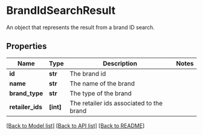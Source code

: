 # BrandIdSearchResult

An object that represents the result from a brand ID search.

## Properties
Name | Type | Description | Notes
------------ | ------------- | ------------- | -------------
**id** | **str** | The brand id | 
**name** | **str** | The name of the brand | 
**brand_type** | **str** | The type of the brand | 
**retailer_ids** | **[int]** | The retailer ids associated to the brand | 

[[Back to Model list]](../README.md#documentation-for-models) [[Back to API list]](../README.md#documentation-for-api-endpoints) [[Back to README]](../README.md)


